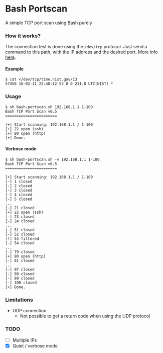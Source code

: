 # Bash Portscan
A simple TCP port scan using Bash purely

### How it works?
The connection test is done using the `/dev/tcp` protocol. Just send a command to this path, with the IP address and the desired port. More info [here](http://www.tldp.org/LDP/abs/html/devref1.html).

#### Example
```
$ cat </dev/tcp/time.nist.gov/13
57458 16-03-11 22:48:12 53 0 0 211.8 UTC(NIST) *
```

### Usage
```
$ sh bash-portscan.sh 192.168.1.1 1-100
Bash TCP Port Scan v0.5
=======================

[+] Start scanning: 192.168.1.1 / 1-100
[+] 22 open (ssh)
[+] 80 open (http)
[+] Done.
```

#### Verbose mode

```
$ sh bash-portscan.sh -v 192.168.1.1 1-100
Bash TCP Port Scan v0.5
=======================

[+] Start scanning: 192.168.1.1 / 1-100
[-] 1 closed
[-] 2 closed
[-] 3 closed
[-] 4 closed
[-] 5 closed
...
[-] 21 closed
[+] 22 open (ssh)
[-] 23 closed
[-] 24 closed
...
[-] 51 closed
[-] 52 closed
[!] 53 filtered
[-] 54 closed
...
[-] 79 closed
[+] 80 open (http)
[-] 81 closed
...
[-] 97 closed
[-] 98 closed
[-] 99 closed
[-] 100 closed
[+] Done.
```

### Limitations
* UDP connection
   * Not possible to get a return code when using the UDP protocol
 
### TODO
- [ ] Multiple IPs
- [x] Quiet / verbose mode
